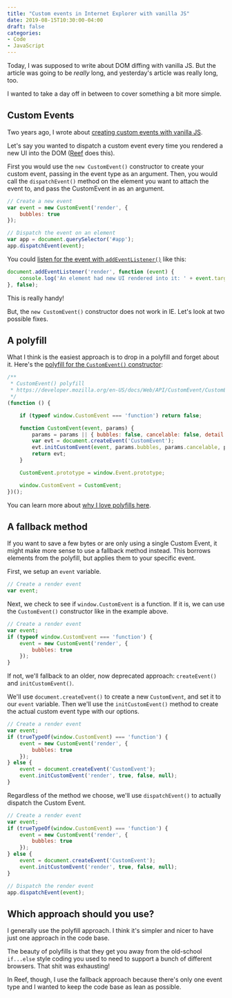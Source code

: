 ```yaml
---
title: "Custom events in Internet Explorer with vanilla JS"
date: 2019-08-15T10:30:00-04:00
draft: false
categories:
- Code
- JavaScript
---
```


Today, I was supposed to write about DOM diffing with vanilla JS. But the article was going to be *really* long, and yesterday's article was really long, too.

I wanted to take a day off in between to cover something a bit more simple.

## Custom Events

Two years ago, I wrote about [creating custom events with vanilla JS](/custom-events-with-vanilla-javascript/).

Let's say you wanted to dispatch a custom event every time you rendered a new UI into the DOM ([Reef](https://github.com/cferdinandi/reef) does this).

First you would use the `new CustomEvent()` constructor to create your custom event, passing in the event type as an argument. Then, you would call the `dispatchEvent()` method on the element you want to attach the event to, and pass the CustomEvent in as an argument.

```js
// Create a new event
var event = new CustomEvent('render', {
	bubbles: true
});

// Dispatch the event on an element
var app = document.querySelector('#app');
app.dispatchEvent(event);
```

You could [listen for the event with `addEventListener()`](https://vanillajstoolkit.com/reference/event-listeners/addeventlistener/) like this:

```js
document.addEventListener('render', function (event) {
	console.log('An element had new UI rendered into it: ' + event.target);
}, false);
```

This is really handy!

But, the `new CustomEvent()` constructor does not work in IE. Let's look at two possible fixes.

## A polyfill

What I think is the easiest approach is to drop in a polyfill and forget about it. Here's the [polyfill for the `CustomEvent()` constructor](https://vanillajstoolkit.com/polyfills/customevent/):

```js
/**
 * CustomEvent() polyfill
 * https://developer.mozilla.org/en-US/docs/Web/API/CustomEvent/CustomEvent#Polyfill
 */
(function () {

	if (typeof window.CustomEvent === 'function') return false;

	function CustomEvent(event, params) {
		params = params || { bubbles: false, cancelable: false, detail: undefined };
		var evt = document.createEvent('CustomEvent');
		evt.initCustomEvent(event, params.bubbles, params.cancelable, params.detail);
		return evt;
	}

	CustomEvent.prototype = window.Event.prototype;

	window.CustomEvent = CustomEvent;
})();
```

You can learn more about [why I love polyfills here](/why-i-love-polyfills/).

## A fallback method

If you want to save a few bytes or are only using a single Custom Event, it might make more sense to use a fallback method instead. This borrows elements from the polyfill, but applies them to your specific event.

First, we setup an `event` variable.

```js
// Create a render event
var event;
```

Next, we check to see if `window.CustomEvent` is a function. If it is, we can use the `CustomEvent()` constructor like in the example above.

```js
// Create a render event
var event;
if (typeof window.CustomEvent === 'function') {
	event = new CustomEvent('render', {
		bubbles: true
	});
}
```

If not, we'll fallback to an older, now deprecated approach: `createEvent()` and `initCustomEvent()`.

We'll use `document.createEvent()` to create a new `CustomEvent`, and set it to our `event` variable. Then we'll use the `initCustomEvent()` method to create the actual custom event type with our options.

```js
// Create a render event
var event;
if (trueTypeOf(window.CustomEvent) === 'function') {
	event = new CustomEvent('render', {
		bubbles: true
	});
} else {
	event = document.createEvent('CustomEvent');
	event.initCustomEvent('render', true, false, null);
}
```

Regardless of the method we choose, we'll use `dispatchEvent()` to actually dispatch the Custom Event.

```js
// Create a render event
var event;
if (trueTypeOf(window.CustomEvent) === 'function') {
	event = new CustomEvent('render', {
		bubbles: true
	});
} else {
	event = document.createEvent('CustomEvent');
	event.initCustomEvent('render', true, false, null);
}

// Dispatch the render event
app.dispatchEvent(event);
```

## Which approach should you use?

I generally use the polyfill approach. I think it's simpler and nicer to have just one approach in the code base.

The beauty of polyfills is that they get you away from the old-school `if...else` style coding you used to need to support a bunch of different browsers. That shit was exhausting!

In Reef, though, I use the fallback approach because there's only one event type and I wanted to keep the code base as lean as possible.

